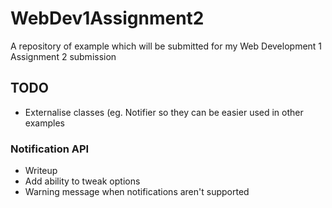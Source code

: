 # WebDev1Assignment2
A repository of example which will be submitted for my Web Development 1 Assignment 2 submission

## TODO
* Externalise classes (eg. Notifier so they can be easier used in other examples

### Notification API
* Writeup
* Add ability to tweak options
* Warning message when notifications aren't supported